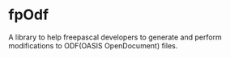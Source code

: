 fpOdf
=====

A library to help freepascal developers to generate and perform modifications to ODF(OASIS OpenDocument) files.
